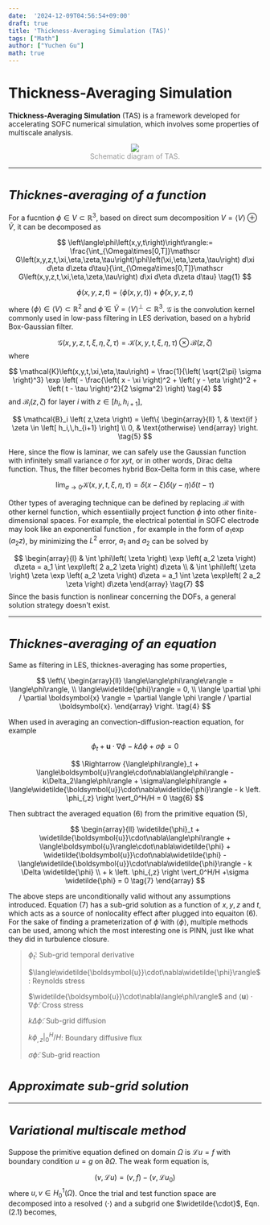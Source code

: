 ```yaml
---
date:  '2024-12-09T04:56:54+09:00'
draft: true
title: 'Thickness-Averaging Simulation (TAS)'
tags: ["Math"]
author: ["Yuchen Gu"]
math: true
---
```


# Thickness-Averaging Simulation

**Thickness-Averaging Simulation** (TAS) is a framework developed for accelerating SOFC numerical simulation, which involves some properties of multiscale analysis.

<div style="text-align: center;">
    <img src="https://picx.zhimg.com/v2-981dd6300409dddb308af401857fc05c_1440w.png?source=d16d100b" style="max-width: 60%; height: auto;">
    <div style="color: grey; opacity: 0.8;">Schematic diagram of TAS.</div>
</div>

___

# <font size=5>*Thicknes-averaging of a function*</font>

For a fucntion $\phi \in V \subset \mathbb{R}^3$, based on direct sum decomposition $V = \langle V \rangle \oplus \widetilde{V}$, it can be decomposed as

$$
\left\langle\phi\left(x,y,t\right)\right\rangle:= \frac{\int_{\Omega\times[0,T]}\mathscr G\left(x,y,z,t,\xi,\eta,\zeta,\tau\right)\phi\left(\xi,\eta,\zeta,\tau\right) d\xi d\eta d\zeta d\tau}{\int_{\Omega\times[0,T]}\mathscr G\left(x,y,z,t,\xi,\eta,\zeta,\tau\right) d\xi d\eta d\zeta d\tau} \tag{1}
$$

$$
\phi\left(x,y,z,t\right)=\left\langle\phi\left(x,y,t\right)\right\rangle+\widetilde\phi\left(x,y,z,t\right) \tag{2}
$$

where $\langle \phi \rangle \in \langle V \rangle \subset \mathbb{R}^2$ and $\widetilde{\phi} \in \widetilde{V} = \langle V \rangle^\perp \subset \mathbb{R}^3$. $\mathscr{G}$ is the convolution kernel commonly used in low-pass filtering in LES derivation, based on a hybrid Box-Gaussian filter.

$$
\mathscr G\left(x,y,z,t,\xi,\eta,\zeta,\tau\right) = \mathcal{K} \left( x,y,t,\xi,\eta,\tau \right) \otimes \mathcal{B} \left( z, \zeta \right) \tag{3}
$$
where

$$
\mathcal{K}\left(x,y,t,\xi,\eta,\tau\right) = \frac{1}{\left( \sqrt{2\pi} \sigma \right)^3} \exp \left( - \frac{\left( x - \xi \right)^2 + \left( y - \eta \right)^2 + \left( t - \tau \right)^2}{2 \sigma^2} \right) \tag{4}
$$
and $\mathcal{B}_i\left( z, \zeta \right)$ for layer $i$ with $z \in \left[ h_i,\,h_{i+1} \right]$,

$$
\mathcal{B}_i \left( z,\zeta \right) = \left\{ 
		\begin{array}{ll}
			1, & \text{if } \zeta \in \left[ h_i,\,h_{i+1} \right] \\
			0, & \text{otherwise}
		\end{array}
	\right. \tag{5}
$$

Here, since the flow is laminar, we can safely use the Gaussian function with infinitely small variance $\sigma$ for $xyt$, or in other words, Dirac delta function. Thus, the filter becomes hybrid Box-Delta form in this case, where

$$
\lim_{\sigma \to 0} \mathcal{K}\left(x,y,t,\xi,\eta,\tau\right) = \delta\left(x-\xi\right)\delta\left(y-\eta\right)\delta\left(t-\tau\right) \tag{6}
$$

Other types of averaging technique can be defined by replacing $\mathcal{B}$ with other kernel function, which essentiially project function $\phi$ into other finite-dimensional spaces. For example, the electrical potential in SOFC electrode may look like an exponential function , for example in the form of $a_1 \exp \left( a_2 z \right)$, by minimizing the $L^2$ error, $a_1$ and $a_2$ can be solved by

$$
\begin{array}{l}
    & \int \phi\left( \zeta \right) \exp \left( a_2 \zeta \right) d\zeta = a_1 \int \exp\left( 2 a_2 \zeta \right) d\zeta \\
    & \int \phi\left( \zeta \right) \zeta \exp \left( a_2 \zeta \right) d\zeta = a_1 \int \zeta \exp\left( 2 a_2 \zeta \right) d\zeta
\end{array} \tag{7}
$$
Since the basis function is nonlinear concerning the DOFs, a general solution strategy doesn't exist.

---
# <font size=5>*Thicknes-averaging of an equation*</font>

Same as filtering in LES, thicknes-averaging has some properties,

$$
\left\{
   \begin{array}{ll}
    \langle\langle\phi\rangle\rangle = \langle\phi\rangle, \\
    \langle\widetilde{\phi}\rangle = 0, \\
    \langle \partial \phi / \partial \boldsymbol{x} \rangle = \partial \langle \phi \rangle / \partial \boldsymbol{x}.
   \end{array} 
   \right. \tag{4}
$$

When used in averaging an convection-diffusion-reaction equation, for example

$$
\phi_t + \boldsymbol{u}\cdot\nabla\phi - k \Delta \phi + \sigma\phi = 0 \tag{5} 
$$

$$
\Rightarrow {\langle\phi\rangle}_t + \langle\boldsymbol{u}\rangle\cdot\nabla\langle\phi\rangle - k\Delta_2\langle\phi\rangle + \sigma\langle\phi\rangle + \langle\widetilde{\boldsymbol{u}}\cdot\nabla\widetilde{\phi}\rangle - k \left. \phi_{,z} \right \vert_0^H/H = 0 \tag{6}
$$

Then subtract the averaged equation (6) from the primitive equation (5),

$$
\begin{array}{ll}
    \widetilde{\phi}_t + \widetilde{\boldsymbol{u}}\cdot\nabla\langle\phi\rangle + \langle\boldsymbol{u}\rangle\cdot\nabla\widetilde{\phi} + \widetilde{\boldsymbol{u}}\cdot\nabla\widetilde{\phi} - \langle\widetilde{\boldsymbol{u}}\cdot\nabla\widetilde{\phi}\rangle - k \Delta \widetilde{\phi} \\
    + k \left. \phi_{,z} \right \vert_0^H/H +\sigma \widetilde{\phi} = 0 \tag{7}
\end{array}
$$

The above steps are unconditionally valid without any assumptions introduced. Equation (7) has a sub-grid solution as a function of $x,\,y,\,z$ and $t$, which acts as a source of nonlocality effect after plugged into equaiton (6). For the sake of finding a prameterization of $\widetilde{\phi}$ with $\langle\phi\rangle$, multiple methods can be used, among which the most interesting one is PINN, just like what they did in turbulence closure.

>$\widetilde{\phi}_t$: Sub-grid temporal derivative
> 
>$\langle\widetilde{\boldsymbol{u}}\cdot\nabla\widetilde{\phi}\rangle$: Reynolds stress
>
>$\widetilde{\boldsymbol{u}}\cdot\nabla\langle\phi\rangle$ and $\langle\boldsymbol{u}\rangle\cdot\nabla\widetilde{\phi}$: Cross stress
>
>$k\Delta\widetilde{\phi}$: Sub-grid diffusion
>
>$k \left. \phi_{,z} \right \vert_0^H/H$: Boundary diffusive flux
>
>$\sigma\widetilde{\phi}$: Sub-grid reaction

# <font size=5>*Approximate sub-grid solution*</font>

---
# <font size=5>*Variational multiscale method*</font>
Suppose the primitive equation defined on domain $\Omega$ is $\mathcal{L} u = f$ with boundary condition $u = g$ on $\partial \Omega$. The weak form equation is,

$$
\left(v,\mathcal{L} u\right) = \left(v,f\right) - \left(v,\mathcal{L}u_0\right) \tag{2.1}
$$
where $u,v \in H^1_0 \left(\Omega\right)$. Once the trial and test function space are decomposed into a resolved $\langle\cdot\rangle$ and a subgrid one $\widetilde{\cdot}$, Eqn.(2.1) becomes,